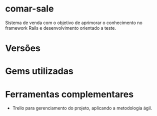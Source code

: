 # comar-sale
Sistema de venda com o objetivo de aprimorar o conhecimento no framework Rails e desenvolvimento orientado a teste.

# Versões

# Gems utilizadas

# Ferramentas complementares
* Trello para gerenciamento do projeto, aplicando a metodologia ágil.
